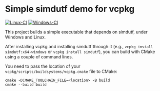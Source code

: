 # Simple simdutf demo for vcpkg
[![Linux-CI](https://github.com/simdutf/simdutf-vcpkg/actions/workflows/linux.yml/badge.svg)](https://github.com/simdutf/simdutf-vcpkg/actions/workflows/linux.yml)
[![Windows-CI](https://github.com/simdutf/simdutf-vcpkg/actions/workflows/ci.yml/badge.svg)](https://github.com/simdutf/simdutf-vcpkg/actions/workflows/ci.yml)

This project builds a simple executable that
depends on simdutf, under Windows and Linux. 

After installing vcpkg and installing
simdutf through it (e.g., `vcpkg install simdutf:x64-windows` or `vcpkg install simdutf`), you can build with CMake using a couple of command lines.

You need to pass the location of your `vcpkg/scripts/buildsystems/vcpkg.cmake`  file to CMake:

```
cmake -DCMAKE_TOOLCHAIN_FILE=<location> -B build
cmake --build build
```
